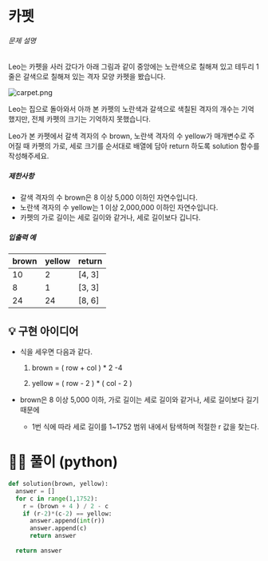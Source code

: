 # 카펫

###### 문제 설명

Leo는 카펫을 사러 갔다가 아래 그림과 같이 중앙에는 노란색으로 칠해져 있고 테두리 1줄은 갈색으로 칠해져 있는 격자 모양 카펫을 봤습니다.

![carpet.png](https://grepp-programmers.s3.ap-northeast-2.amazonaws.com/files/production/b1ebb809-f333-4df2-bc81-02682900dc2d/carpet.png)

Leo는 집으로 돌아와서 아까 본 카펫의 노란색과 갈색으로 색칠된 격자의 개수는 기억했지만, 전체 카펫의 크기는 기억하지 못했습니다.

Leo가 본 카펫에서 갈색 격자의 수 brown, 노란색 격자의 수 yellow가 매개변수로 주어질 때 카펫의 가로, 세로 크기를 순서대로 배열에 담아 return 하도록 solution 함수를 작성해주세요.

##### 제한사항

- 갈색 격자의 수 brown은 8 이상 5,000 이하인 자연수입니다.
- 노란색 격자의 수 yellow는 1 이상 2,000,000 이하인 자연수입니다.
- 카펫의 가로 길이는 세로 길이와 같거나, 세로 길이보다 깁니다.

##### 입출력 예

| brown | yellow | return |
| ----- | ------ | ------ |
| 10    | 2      | [4, 3] |
| 8     | 1      | [3, 3] |
| 24    | 24     | [8, 6] |





## 💡 구현 아이디어

- 식을 세우면 다음과 같다.
  1. brown = ( row + col ) * 2 -4

  2. yellow = ( row - 2 ) * ( col - 2 )

- brown은 8 이상 5,000 이하, 가로 길이는 세로 길이와 같거나, 세로 길이보다 길기때문에

  - 1번 식에 따라 세로 길이를 1~1752 범위 내에서 탐색하며 적절한 r 값을 찾는다.





# 🙆‍♀️ 풀이 (python)

```python
def solution(brown, yellow):
  answer = []
  for c in range(1,1752):
    r = (brown + 4 ) / 2 - c
    if (r-2)*(c-2) == yellow:
      answer.append(int(r))
      answer.append(c)
      return answer
  
  return answer
```

